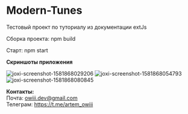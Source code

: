 # Modern-Tunes
Тестовый проект по туториалу из документации extJs
<p>Сборка проекта: npm build</p>
<p>Старт: npm start</p>

<p><b>Скриншоты приложения</b></p>
<img src="https://i.ibb.co/cbT73b7/joxi-screenshot-1581868029206.png" alt="joxi-screenshot-1581868029206" border="0">
<img src="https://i.ibb.co/0BFNpFZ/joxi-screenshot-1581868054793.png" alt="joxi-screenshot-1581868054793" border="0">
<img src="https://i.ibb.co/9cWHrqs/joxi-screenshot-1581868080845.png" alt="joxi-screenshot-1581868080845" border="0">

<b>Контакты:</b><br>
Почта:   owiii.dev@gmail.com<br>
Телеграм: https://t.me/artem_owiii
